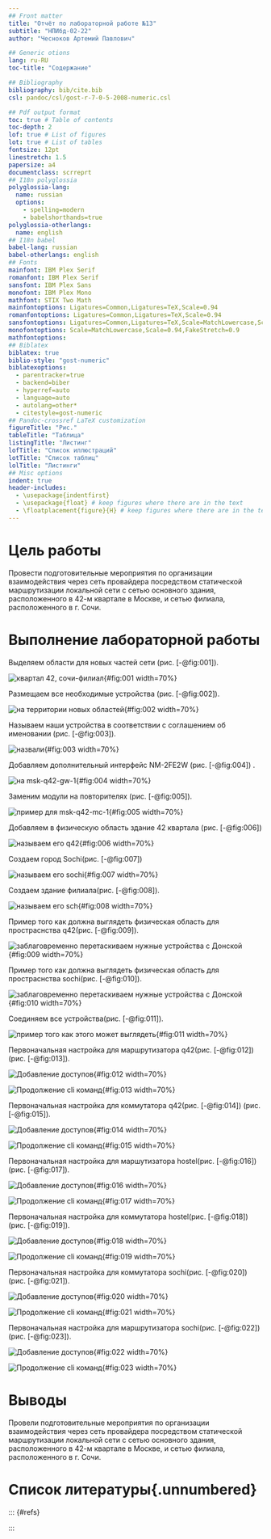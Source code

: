 ```yaml
---
## Front matter
title: "Отчёт по лабораторной работе №13"
subtitle: "НПИбд-02-22"
author: "Чесноков Артемий Павлович"

## Generic otions
lang: ru-RU
toc-title: "Содержание"

## Bibliography
bibliography: bib/cite.bib
csl: pandoc/csl/gost-r-7-0-5-2008-numeric.csl

## Pdf output format
toc: true # Table of contents
toc-depth: 2
lof: true # List of figures
lot: true # List of tables
fontsize: 12pt
linestretch: 1.5
papersize: a4
documentclass: scrreprt
## I18n polyglossia
polyglossia-lang:
  name: russian
  options:
	- spelling=modern
	- babelshorthands=true
polyglossia-otherlangs:
  name: english
## I18n babel
babel-lang: russian
babel-otherlangs: english
## Fonts
mainfont: IBM Plex Serif
romanfont: IBM Plex Serif
sansfont: IBM Plex Sans
monofont: IBM Plex Mono
mathfont: STIX Two Math
mainfontoptions: Ligatures=Common,Ligatures=TeX,Scale=0.94
romanfontoptions: Ligatures=Common,Ligatures=TeX,Scale=0.94
sansfontoptions: Ligatures=Common,Ligatures=TeX,Scale=MatchLowercase,Scale=0.94
monofontoptions: Scale=MatchLowercase,Scale=0.94,FakeStretch=0.9
mathfontoptions:
## Biblatex
biblatex: true
biblio-style: "gost-numeric"
biblatexoptions:
  - parentracker=true
  - backend=biber
  - hyperref=auto
  - language=auto
  - autolang=other*
  - citestyle=gost-numeric
## Pandoc-crossref LaTeX customization
figureTitle: "Рис."
tableTitle: "Таблица"
listingTitle: "Листинг"
lofTitle: "Список иллюстраций"
lotTitle: "Список таблиц"
lolTitle: "Листинги"
## Misc options
indent: true
header-includes:
  - \usepackage{indentfirst}
  - \usepackage{float} # keep figures where there are in the text
  - \floatplacement{figure}{H} # keep figures where there are in the text
---
```


# Цель работы

Провести подготовительные мероприятия по организации взаимодействия
через сеть провайдера посредством статической маршрутизации локальной
сети с сетью основного здания, расположенного в 42-м квартале в Москве,
и сетью филиала, расположенного в г. Сочи.


# Выполнение лабораторной работы

Выделяем области для новых частей сети (рис. [-@fig:001]).

![ квартал 42, сочи-филиал ](image/1.png){#fig:001 width=70%}

Размещаем все необходимые устройства (рис. [-@fig:002]).

![на территории новых областей ](image/2.png){#fig:002 width=70%}

Называем наши устройства в соответствии с соглашением об именовании (рис. [-@fig:003]).

![назвали](image/3.png){#fig:003 width=70%}

Добавляем дополнительный интерфейс
NM-2FE2W (рис. [-@fig:004]) .

![на msk-q42-gw-1](image/4.png){#fig:004 width=70%}

Заменим модули на повторителях (рис. [-@fig:005]).

![пример для msk-q42-mc-1](image/5.png){#fig:005 width=70%}

 Добавляем в физическую область здание 42 квартала (рис. [-@fig:006]) 

![называем его q42](image/6.png){#fig:006 width=70%}

Создаем город Sochi(рис. [-@fig:007]) 

![называем его sochi](image/7.png){#fig:007 width=70%}

Создаем здание филиала(рис. [-@fig:008]).

![называем его sch](image/8.png){#fig:008 width=70%}

Пример того как должна выглядеть физическая область для простраснства q42(рис. [-@fig:009]).

![заблаговременно перетаскиваем нужные устройства с Донской](image/9.png){#fig:009 width=70%}

Пример того как должна выглядеть физическая область для простраснства sochi(рис. [-@fig:010]).

![заблаговременно перетаскиваем нужные устройства с Донской](image/10.png){#fig:010 width=70%}

Соединяем все устройства(рис. [-@fig:011]).

![пример того как этого может выглядеть](image/11.png){#fig:011 width=70%}

Первоначальная настройка для маршрутизатора q42(рис. [-@fig:012]) (рис. [-@fig:013]).

![Добавление доступов](image/12.png){#fig:012 width=70%}

![Продолжение cli команд](image/13.png){#fig:013 width=70%}

Первоначальная настройка для коммутатора q42(рис. [-@fig:014]) (рис. [-@fig:015]).

![Добавление доступов](image/14.png){#fig:014 width=70%}

![Продолжение cli команд](image/15.png){#fig:015 width=70%}

Первоначальная настройка для маршутизатора hostel(рис. [-@fig:016]) (рис. [-@fig:017]).

![Добавление доступов](image/16.png){#fig:016 width=70%}

![Продолжение cli команд](image/17.png){#fig:017 width=70%}

Первоначальная настройка для коммутатора hostel(рис. [-@fig:018]) (рис. [-@fig:019]).

![Добавление доступов](image/18.png){#fig:018 width=70%}

![Продолжение cli команд](image/19.png){#fig:019 width=70%}

Первоначальная настройка для коммутатора sochi(рис. [-@fig:020]) (рис. [-@fig:021]).

![Добавление доступов](image/20.png){#fig:020 width=70%}

![Продолжение cli команд](image/21.png){#fig:021 width=70%}

Первоначальная настройка для маршрутизатора sochi(рис. [-@fig:022]) (рис. [-@fig:023]).

![Добавление доступов](image/22.png){#fig:022 width=70%}

![Продолжение cli команд](image/23.png){#fig:023 width=70%}

# Выводы

Провели подготовительные мероприятия по организации взаимодействия
через сеть провайдера посредством статической маршрутизации локальной
сети с сетью основного здания, расположенного в 42-м квартале в Москве,
и сетью филиала, расположенного в г. Сочи.


# Список литературы{.unnumbered}

::: {#refs}

:::
